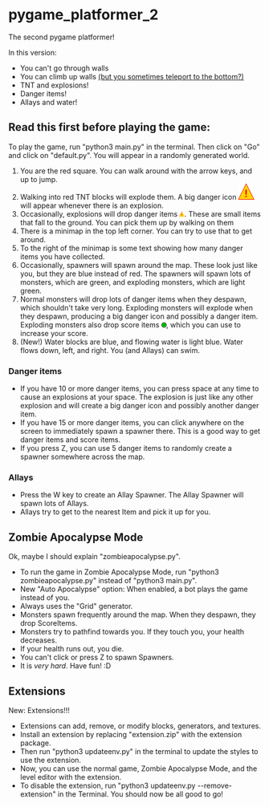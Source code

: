# pygame_platformer_2

The second pygame platformer!

In this version:
- You can't go through walls
- You can climb up walls [(but you sometimes teleport to the bottom?)](https://github.com/sillypantscoder/pygame_platformer_2/issues/3)
- TNT and explosions!
- Danger items!
- Allays and water!

## Read this first before playing the game:

To play the game, run "python3 main.py" in the terminal. Then click on "Go" and click on "default.py". You will appear in a randomly generated world.

1. You are the red square. You can walk around with the arrow keys, and up to jump.
2. Walking into red TNT blocks will explode them. A big danger icon ![](textures/particle/danger.png) will appear whenever there is an explosion.
3. Occasionally, explosions will drop danger items ![](textures/item/danger.png). These are small items that fall to the ground. You can pick them up by walking on them
4. There is a minimap in the top left corner. You can try to use that to get around.
5. To the right of the minimap is some text showing how many danger items you have collected.
6. Occasionally, spawners will spawn around the map. These look just like you, but they are blue instead of red. The spawners will spawn lots of monsters, which are green, and exploding monsters, which are light green.
7. Normal monsters will drop lots of danger items when they despawn, which shouldn't take very long. Exploding monsters will explode when they despawn, producing a big danger icon and possibly a danger item. Exploding monsters also drop score items ![](textures/item/score.png), which you can use to increase your score.
8. (New!) Water blocks are blue, and flowing water is light blue. Water flows down, left, and right. You (and Allays) can swim.

### Danger items
- If you have 10 or more danger items, you can press space at any time to cause an explosions at your space. The explosion is just like any other explosion and will create a big danger icon and possibly another danger item.
- If you have 15 or more danger items, you can click anywhere on the screen to immediately spawn a spawner there. This is a good way to get danger items and score items.
- If you press Z, you can use 5 danger items to randomly create a spawner somewhere across the map.

### Allays
- Press the W key to create an Allay Spawner. The Allay Spawner will spawn lots of Allays.
- Allays try to get to the nearest Item and pick it up for you.

## Zombie Apocalypse Mode
Ok, maybe I should explain "zombieapocalypse.py".

- To run the game in Zombie Apocalypse Mode, run "python3 zombieapocalypse.py" instead of "python3 main.py".
- New "Auto Apocalypse" option: When enabled, a bot plays the game instead of you.
- Always uses the "Grid" generator.
- Monsters spawn frequently around the map. When they despawn, they drop ScoreItems.
- Monsters try to pathfind towards you. If they touch you, your health decreases.
- If your health runs out, you die.
- You can't click or press Z to spawn Spawners.
- It is _very hard_. Have fun! :D

## Extensions
New: Extensions!!!

- Extensions can add, remove, or modify blocks, generators, and textures.
- Install an extension by replacing "extension.zip" with the extension package.
- Then run "python3 updateenv.py" in the terminal to update the styles to use the extension.
- Now, you can use the normal game, Zombie Apocalypse Mode, and the level editor with the extension.
- To disable the extension, run "python3 updateenv.py --remove-extension" in the Terminal. You should now be all good to go!